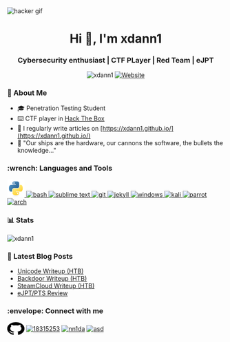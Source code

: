 <img align="center" src="https://github.com/xdann1/xDaNN1/blob/main/media/hacker.gif" alt="hacker gif" height="506" width="900" />

<h1 align="center">Hi 👋, I'm xdann1</h1>
<h3 align="center">Cybersecurity enthusiast | CTF PLayer | Red Team | eJPT</h3>

<p align="center"> <img src="https://komarev.com/ghpvc/?username=xdann1&label=Profile%20views&color=0e75b6&style=flat" alt="xdann1" />
<a href="https://xdann1.github.io" target="_blank"><img alt="Website" src="https://img.shields.io/badge/Website-xdann1.github.io-blue?style=flat&logo=google-chrome"></a>

### :bust_in_silhouette: About Me
  
- :mortar_board: Penetration Testing Student
- :keyboard: CTF player in [Hack The Box](https://app.hackthebox.com/profile/535069)
- :pencil: I regularly write articles on [https://xdann1.github.io/](https://xdann1.github.io/)
- :scroll: "Our ships are the hardware, our cannons the software, the bullets the knowledge..." 

<h3 align="left">:wrench: Languages and Tools</h3>
<p align="left"> <a href="https://www.python.org" target="_blank" rel="noreferrer"> <img src="https://raw.githubusercontent.com/devicons/devicon/master/icons/python/python-original.svg" alt="python" width="40" height="40"/> </a> <a href="https://www.gnu.org/software/bash/" target="_blank" rel="noreferrer"> <img src="https://www.vectorlogo.zone/logos/gnu_bash/gnu_bash-icon.svg" alt="bash" width="40" height="40"/> </a> <a href="https://www.sublimetext.com/" target="_blank" rel="noreferrer"> <img src="https://raw.githubusercontent.com/get-icon/geticon/master/icons/sublime-text.svg" alt="sublime text" width="40" height="40"/> </a> <a href="https://git-scm.com/" target="_blank" rel="noreferrer"> <img src="https://www.vectorlogo.zone/logos/git-scm/git-scm-icon.svg" alt="git" width="40" height="40"/> </a> <a href="https://jekyllrb.com/" target="_blank" rel="noreferrer"> <img src="https://www.vectorlogo.zone/logos/jekyllrb/jekyllrb-icon.svg" alt="jekyll" width="40" height="40"/> </a> <a href="https://www.microsoft.com/es-es/software-download/windows10" target="_blank" rel="noreferrer"> <img src="https://raw.githubusercontent.com/get-icon/geticon/master/icons/microsoft-windows.svg" alt="windows" width="40" height="40"/> </a> <a href="https://www.kali.org/" target="_blank" rel="noreferrer"> <img src="https://raw.githubusercontent.com/get-icon/geticon/master/icons/kali-dragon-icon.svg" alt="kali" width="40" height="40"/> </a> <a href="https://www.parrotsec.org/" target="_blank" rel="noreferrer"> <img src="https://camo.githubusercontent.com/af00af6c9fb1a489d43d0d5b5f127a8a0146be37ffad59ee9b959d7f4e130297/68747470733a2f2f706172726f747365632e6f72672f66617669636f6e2e706e67" alt="parrot" width="40" height="40"/> </a> <a href="https://archlinux.org/" target="_blank" rel="noreferrer"> <img src="https://raw.githubusercontent.com/get-icon/geticon/master/icons/archlinux.svg" alt="arch" width="40" height="40"/> </a> </p>

### :bar_chart:  Stats
<p><img align="center" src="https://github-readme-stats.vercel.app/api/top-langs?username=xdann1&show_icons=true&theme=dark&locale=en&layout=compact" alt="xdann1" /></p>

### :closed_book: Latest Blog Posts
<!-- BLOG-POST-LIST:START -->
- [Unicode Writeup &lpar;HTB&rpar;](https://xdann1.github.io/posts/writeup-unicode/)
- [Backdoor Writeup &lpar;HTB&rpar;](https://xdann1.github.io/posts/writeup-backdoor/)
- [SteamCloud Writeup &lpar;HTB&rpar;](https://xdann1.github.io/posts/writeup-steamcloud/)
- [eJPT/PTS Review](https://xdann1.github.io/posts/ejpt-pts-review/)
<!-- BLOG-POST-LIST:END -->

<h3 align="left">:envelope: Connect with me</h3>
<p align="left">
<a href="https://github.com/xdann1" target="blank"><img align="center" src="https://raw.githubusercontent.com/FedericoManzano/bodystyle-iconos/master/svg/bs-github.svg" alt="xdann1" height="30" width="40" /></a>
<a href="https://stackoverflow.com/users/18315253" target="blank"><img align="center" src="https://raw.githubusercontent.com/rahuldkjain/github-profile-readme-generator/master/src/images/icons/Social/stack-overflow.svg" alt="18315253" height="30" width="40" /></a>
<a href="https://twitter.com/nn1da" target="blank"><img align="center" src="https://raw.githubusercontent.com/rahuldkjain/github-profile-readme-generator/master/src/images/icons/Social/twitter.svg" alt="nn1da" height="30" width="40" /></a>
<a href="https://discord.gg/asd" target="blank"><img align="center" src="https://raw.githubusercontent.com/rahuldkjain/github-profile-readme-generator/master/src/images/icons/Social/discord.svg" alt="asd" height="30" width="40" /></a>
</p>
